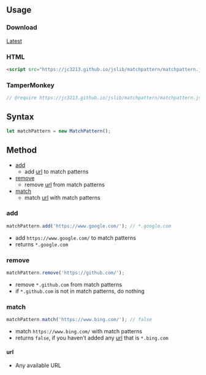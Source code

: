 ## Usage

### Download
[Latest](https://jc3213.github.io/jslib/matchpattern/matchpattern.js)

### HTML
```HTML
<script src="https://jc3213.github.io/jslib/matchpattern/matchpattern.js"></script>
```

### TamperMonkey
```javascript
// @require https://jc3213.github.io/jslib/matchpattern/matchpattern.js
```

## Syntax
```javascript
let matchPattern = new MatchPattern();
```

## Method
- [add](#add)
    - add [url](#url) to match patterns
- [remove](#remove)
    - remove [url](#url) from match patterns
- [match](#match)
    - match [url](#url) with match patterns

### add
```javascript
matchPattern.add('https://www.google.com/'); // *.google.com
```
- add `https://www.google.com/` to match patterns
- returns `*.google.com`

### remove
```javascript
matchPattern.remove('https://github.com/');
```
- remove `*.github.com` from match patterns
- if `*.github.com` is not in match patterns, do nothing

### match
```javascript
matchPattern.match('https://www.bing.com/'); // false
```
- match `https://www.bing.com/` with match patterns
- returns `false`, if you haven't added any [url](#url) that is `*.bing.com`

#### url
- Any available URL
